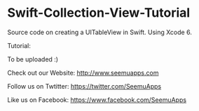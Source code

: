 Swift-Collection-View-Tutorial
==============================

Source code on creating a UITableView in Swift. Using Xcode 6.

Tutorial:

To be uploaded :)

Check out our Website: http://www.seemuapps.com

Follow us on Twtitter: https://twitter.com/SeemuApps

Like us on Facebook: https://www.facebook.com/SeemuApps
